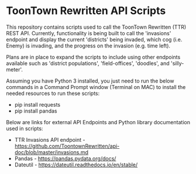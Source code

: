 # ToonTown Rewritten API Scripts

This repository contains scripts used to call the ToonTown Rewritten (TTR) REST API. Currently, functionality is being built to call the 'invasions' endpoint and display the current 'districts' being invaded, which cog (i.e. Enemy) is invading, and the progress on the invasion (e.g. time left). 

Plans are in place to expand the scripts to include using other endpoints available such as 'district populations', 'field-offices', 'doodles', and 'silly-meter'.

Assuming you have Python 3 installed, you just need to run the below commands in a Command Prompt window (Terminal on MAC) to install the needed resources to run these scripts:

* pip install requests
* pip install pandas

Below are links for external API Endpoints and Python library documentation used in scripts:

* TTR Invasions API endpoint - https://github.com/ToontownRewritten/api-doc/blob/master/invasions.md
* Pandas - https://pandas.pydata.org/docs/
* Dateutil - https://dateutil.readthedocs.io/en/stable/
